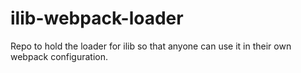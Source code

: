 # ilib-webpack-loader

Repo to hold the loader for ilib so that anyone can use it in their own webpack configuration.
